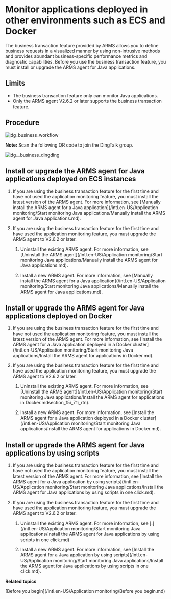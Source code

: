 # Monitor applications deployed in other environments such as ECS and Docker

The business transaction feature provided by ARMS allows you to define business requests in a visualized manner by using non-intrusive methods and provides abundant business-specific performance metrics and diagnostic capabilities. Before you use the business transaction feature, you must install or upgrade the ARMS agent for Java applications.

## Limits

-   The business transaction feature only can monitor Java applications.
-   Only the ARMS agent V2.6.2 or later supports the business transaction feature.

## Procedure

![dg_business_workflow](../images/p103004.png)

**Note:** Scan the following QR code to join the DingTalk group.

![dg__business_dingding](https://static-aliyun-doc.oss-accelerate.aliyuncs.com/assets/img/en-US/7037258061/p92785.png)

## Install or upgrade the ARMS agent for Java applications deployed on ECS instances

1.  If you are using the business transaction feature for the first time and have not used the application monitoring feature, you must install the latest version of the ARMS agent. For more information, see [Manually install the ARMS agent for a Java application](/intl.en-US/Application monitoring/Start monitoring Java applications/Manually install the ARMS agent for Java applications.md).

2.  If you are using the business transaction feature for the first time and have used the application monitoring feature, you must upgrade the ARMS agent to V2.6.2 or later.

    1.  Uninstall the existing ARMS agent. For more information, see [Uninstall the ARMS agent](/intl.en-US/Application monitoring/Start monitoring Java applications/Manually install the ARMS agent for Java applications.md).

    2.  Install a new ARMS agent. For more information, see [Manually install the ARMS agent for a Java application](/intl.en-US/Application monitoring/Start monitoring Java applications/Manually install the ARMS agent for Java applications.md).


## Install or upgrade the ARMS agent for Java applications deployed on Docker

1.  If you are using the business transaction feature for the first time and have not used the application monitoring feature, you must install the latest version of the ARMS agent. For more information, see [Install the ARMS agent for a Java application deployed in a Docker cluster](/intl.en-US/Application monitoring/Start monitoring Java applications/Install the ARMS agent for applications in Docker.md).

2.  If you are using the business transaction feature for the first time and have used the application monitoring feature, you must upgrade the ARMS agent to V2.6.2 or later.

    1.  Uninstall the existing ARMS agent. For more information, see [Uninstall the ARMS agent](/intl.en-US/Application monitoring/Start monitoring Java applications/Install the ARMS agent for applications in Docker.mdsection_f5i_71i_rtn).

    2.  Install a new ARMS agent. For more information, see [Install the ARMS agent for a Java application deployed in a Docker cluster](/intl.en-US/Application monitoring/Start monitoring Java applications/Install the ARMS agent for applications in Docker.md).


## Install or upgrade the ARMS agent for Java applications by using scripts

1.  If you are using the business transaction feature for the first time and have not used the application monitoring feature, you must install the latest version of the ARMS agent. For more information, see [Install the ARMS agent for a Java application by using scripts](/intl.en-US/Application monitoring/Start monitoring Java applications/Install the ARMS agent for Java applications by using scripts in one click.md).

2.  If you are using the business transaction feature for the first time and have used the application monitoring feature, you must upgrade the ARMS agent to V2.6.2 or later.

    1.  Uninstall the existing ARMS agent. For more information, see [.](/intl.en-US/Application monitoring/Start monitoring Java applications/Install the ARMS agent for Java applications by using scripts in one click.md)

    2.  Install a new ARMS agent. For more information, see [Install the ARMS agent for a Java application by using scripts](/intl.en-US/Application monitoring/Start monitoring Java applications/Install the ARMS agent for Java applications by using scripts in one click.md).


**Related topics**  


[Before you begin](/intl.en-US/Application monitoring/Before you begin.md)

